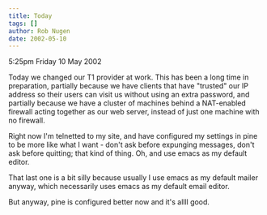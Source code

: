 ```yaml
---
title: Today
tags: []
author: Rob Nugen
date: 2002-05-10
---
```


<p class=date>5:25pm Friday 10 May 2002</p>

<p>Today we changed our T1 provider at work.  This has been a long
time in preparation, partially because we have clients that have
"trusted" our IP address so their users can visit us without using an
extra password, and partially because we have a cluster of machines
behind a NAT-enabled firewall acting together as our web server,
instead of just one machine with no firewall.</p>

<p>Right now I'm telnetted to my site, and have configured my settings
in pine to be more like what I want - don't ask before expunging
messages, don't ask before quitting; that kind of thing.  Oh, and use
emacs as my default editor.</p>

<p>That last one is a bit silly because usually I use emacs as my
default mailer anyway, which necessarily uses emacs as my default
email editor.</p>

<p>But anyway, pine is configured better now and it's allll good.</p>
